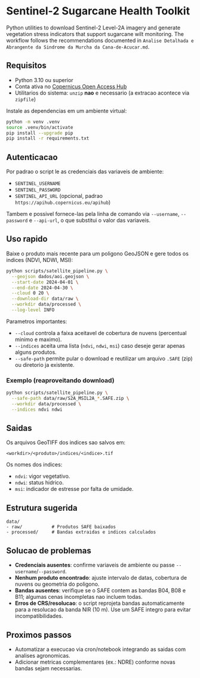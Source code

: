 # Sentinel-2 Sugarcane Health Toolkit

Python utilities to download Sentinel-2 Level-2A imagery and generate vegetation stress indicators that support sugarcane wilt monitoring. The workflow follows the recommendations documented in `Analise Detalhada e Abrangente da Sindrome da Murcha da Cana-de-Acucar.md`.

## Requisitos
- Python 3.10 ou superior
- Conta ativa no [Copernicus Open Access Hub](https://scihub.copernicus.eu/)
- Utilitarios do sistema: `unzip` **nao** e necessario (a extracao acontece via `zipfile`)

Instale as dependencias em um ambiente virtual:

```bash
python -m venv .venv
source .venv/bin/activate
pip install --upgrade pip
pip install -r requirements.txt
```

## Autenticacao
Por padrao o script le as credenciais das variaveis de ambiente:

- `SENTINEL_USERNAME`
- `SENTINEL_PASSWORD`
- `SENTINEL_API_URL` (opcional, padrao `https://apihub.copernicus.eu/apihub`)

Tambem e possivel fornece-las pela linha de comando via `--username`, `--password` e `--api-url`, o que substitui o valor das variaveis.

## Uso rapido
Baixe o produto mais recente para um poligono GeoJSON e gere todos os indices (NDVI, NDWI, MSI):

```bash
python scripts/satellite_pipeline.py \
  --geojson dados/aoi.geojson \
  --start-date 2024-04-01 \
  --end-date 2024-04-30 \
  --cloud 0 20 \
  --download-dir data/raw \
  --workdir data/processed \
  --log-level INFO
```

Parametros importantes:

- `--cloud` controla a faixa aceitavel de cobertura de nuvens (percentual minimo e maximo).
- `--indices` aceita uma lista (`ndvi`, `ndwi`, `msi`) caso deseje gerar apenas alguns produtos.
- `--safe-path` permite pular o download e reutilizar um arquivo `.SAFE` (zip) ou diretorio ja existente.

### Exemplo (reaproveitando download)
```bash
python scripts/satellite_pipeline.py \
  --safe-path data/raw/S2A_MSIL2A_*.SAFE.zip \
  --workdir data/processed \
  --indices ndvi ndwi
```

## Saidas
Os arquivos GeoTIFF dos indices sao salvos em:

```
<workdir>/<produto>/indices/<indice>.tif
```

Os nomes dos indices:

- `ndvi`: vigor vegetativo.
- `ndwi`: status hidrico.
- `msi`: indicador de estresse por falta de umidade.

## Estrutura sugerida
```
data/
- raw/           # Produtos SAFE baixados
- processed/     # Bandas extraidas e indices calculados
```

## Solucao de problemas
- **Credenciais ausentes**: confirme variaveis de ambiente ou passe `--username`/`--password`.
- **Nenhum produto encontrado**: ajuste intervalo de datas, cobertura de nuvens ou geometria do poligono.
- **Bandas ausentes**: verifique se o SAFE contem as bandas B04, B08 e B11; algumas cenas incompletas nao incluem todas.
- **Erros de CRS/resolucao**: o script reprojeta bandas automaticamente para a resolucao da banda NIR (10 m). Use um SAFE integro para evitar incompatibilidades.

## Proximos passos
- Automatizar a execucao via cron/notebook integrando as saidas com analises agronomicas.
- Adicionar metricas complementares (ex.: NDRE) conforme novas bandas sejam necessarias.
